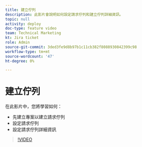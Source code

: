 ```yaml
---
title: 建立佇列
description: 此影片會說明如何設定請求佇列和建立佇列詳細資訊。
topic: null
activity: deploy
doc-type: feature video
team: Technical Marketing
kt: Jira ticket
role: Admin
source-git-commit: 3ded3fe9d8b97b1c11cb382f8088930842399c98
workflow-type: tm+mt
source-wordcount: '47'
ht-degree: 0%

---
```


# 建立佇列

在此影片中，您將學習如何：

* 先建立專案以建立請求佇列
* 設定請求佇列
* 設定請求佇列詳細資訊

>[!VIDEO](https://video.tv.adobe.com/v/335221/?quality=12)
